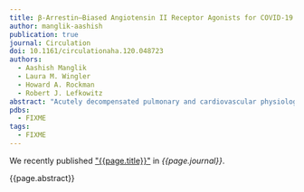 ```yaml
---
title: β-Arrestin–Biased Angiotensin II Receptor Agonists for COVID-19
author: manglik-aashish
publication: true
journal: Circulation
doi: 10.1161/circulationaha.120.048723
authors:
  - Aashish Manglik
  - Laura M. Wingler
  - Howard A. Rockman
  - Robert J. Lefkowitz
abstract: "Acutely decompensated pulmonary and cardiovascular physiology secondary to Severe Acute Respiratory Syndrome Coronavirus-2 (SARS-CoV-2) infection presents one of the gravest threats to human wellbeing in the past century. The most expeditious route to develop urgently needed therapeutic options for this disease is to repurpose drugs known to be safe in humans. SARS-CoV-2 dysregulates renin-angiotensin-aldosterone system (RAAS) homeostasis, elevating angiotensin II (Ang II) levels. Because hyperactivation of the Ang II type 1 receptor (AT1R) appears to be a major contributor to adverse outcomes in patients with coronavirus disease 2019 (COVID-19)–related acute respiratory distress syndrome (ARDS), approaches to dampen excess Ang II activity are currently in clinical trials for COVID-19, including the angiotensin receptor blocker losartan. Sustained activation of AT1R by its endogenous ligand, the octapeptide hormone Ang II, leads to heterotrimeric Gq protein signaling that culminates in potent vasoconstriction, cardiomyocyte hypertrophy, and fibrosis in the heart and lungs. However, the pleiotropic signaling downstream of the AT1R includes not only vasoconstrictive but also cardioprotective pathways. Therefore, we propose that an even more effective therapeutic option for severe acute COVID-19 infections would be to selectively modulate rather than to categorically block AT1R signaling, a concept known as biased signaling. This strategy mimics built-in regulatory mechanisms of the RAAS system and can be achieved with a drug candidate with established safety in humans."
pdbs:
  - FIXME
tags:
  - FIXME
---
```


We recently published ["{{page.title}}"](https://doi.org/{{page.doi}}) in *{{page.journal}}*.

{{page.abstract}}
